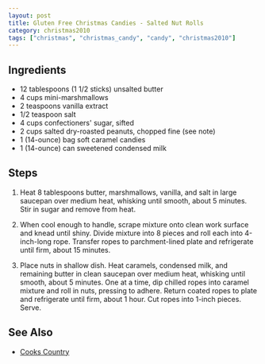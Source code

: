 ```yaml
---
layout: post
title: Gluten Free Christmas Candies - Salted Nut Rolls
category: christmas2010
tags: ["christmas", "christmas_candy", "candy", "christmas2010"]
---
```


## Ingredients 

* 12 tablespoons (1 1/2 sticks) unsalted butter
* 4 cups mini-marshmallows
* 2 teaspoons vanilla extract
* 1/2 teaspoon salt
* 4 cups confectioners' sugar, sifted
* 2 cups salted dry-roasted peanuts, chopped fine (see note)
* 1 (14-ounce) bag soft caramel candies
* 1 (14-ounce) can sweetened condensed milk

## Steps

1. Heat 8 tablespoons butter, marshmallows, vanilla, and salt in large saucepan over medium heat, whisking until smooth, about 5 minutes. Stir in sugar and remove from heat.

2. When cool enough to handle, scrape mixture onto clean work surface and knead until shiny. Divide mixture into 8 pieces and roll each into 4-inch-long rope. Transfer ropes to parchment-lined plate and refrigerate until firm, about 15 minutes.

3. Place nuts in shallow dish. Heat caramels, condensed milk, and remaining butter in clean saucepan over medium heat, whisking until smooth, about 5 minutes. One at a time, dip chilled ropes into caramel mixture and roll in nuts, pressing to adhere. Return coated ropes to plate and refrigerate until firm, about 1 hour. Cut ropes into 1-inch pieces. Serve.

## See Also 

* [Cooks Country](http://www.cookscountry.com/recipes/6047-salted-nut-rolls?incode=MKSKZ00L0)
